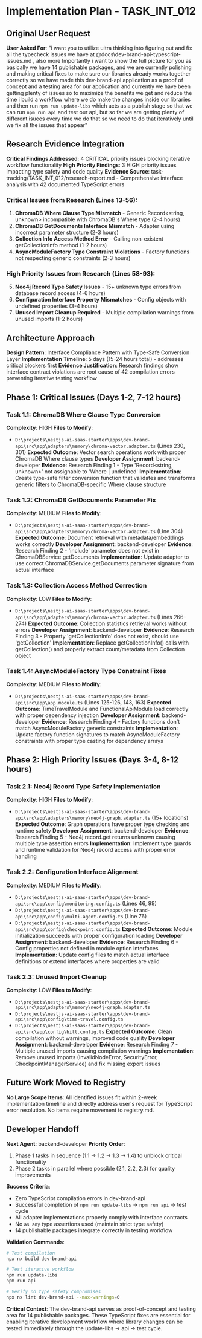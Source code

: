 # Implementation Plan - TASK_INT_012

## Original User Request

**User Asked For**: "i want you to utilize ultra thinking into figuring out and fix all the typecheck issues we have at @docs\dev-brand-api-typescript-issues.md , also more Importantly i want to show the full picture for you as basically we have 14 publishable packages, and we are currently polishing and making critical fixes to make sure our libraries already works together correctly so we have made this dev-brand-api application as a proof of concept and a testing area for our application and currently we have been getting plenty of issues so to maximize the benefits we get and reduce the time i build a workflow where we do make the changes inside our libraries and then run `npm run update-libs` which acts as a publish stage so that we can run `npm run api` and test our api, but so far we are getting plenty of different isuees every time we do that so we need to do that iteratively until we fix all the issues that appear"

## Research Evidence Integration

**Critical Findings Addressed**: 4 CRITICAL priority issues blocking iterative workflow functionality
**High Priority Findings**: 3 HIGH priority issues impacting type safety and code quality
**Evidence Source**: task-tracking/TASK_INT_012/research-report.md - Comprehensive interface analysis with 42 documented TypeScript errors

### Critical Issues from Research (Lines 13-56):
1. **ChromaDB Where Clause Type Mismatch** - Generic Record<string, unknown> incompatible with ChromaDB's Where type (2-4 hours)
2. **ChromaDB GetDocuments Interface Mismatch** - Adapter using incorrect parameter structure (2-3 hours)
3. **Collection Info Access Method Error** - Calling non-existent getCollectionInfo method (1-2 hours)
4. **AsyncModuleFactory Type Constraint Violations** - Factory functions not respecting generic constraints (2-3 hours)

### High Priority Issues from Research (Lines 58-93):
5. **Neo4j Record Type Safety Issues** - 15+ unknown type errors from database record access (4-6 hours)
6. **Configuration Interface Property Mismatches** - Config objects with undefined properties (3-4 hours)
7. **Unused Import Cleanup Required** - Multiple compilation warnings from unused imports (1-2 hours)

## Architecture Approach

**Design Pattern**: Interface Compliance Pattern with Type-Safe Conversion Layer
**Implementation Timeline**: 5 days (15-24 hours total) - addresses critical blockers first
**Evidence Justification**: Research findings show interface contract violations are root cause of 42 compilation errors preventing iterative testing workflow

## Phase 1: Critical Issues (Days 1-2, 7-12 hours)

### Task 1.1: ChromaDB Where Clause Type Conversion

**Complexity**: HIGH
**Files to Modify**: 
- `D:\projects\nestjs-ai-saas-starter\apps\dev-brand-api\src\app\adapters\memory\chroma-vector.adapter.ts` (Lines 230, 301)
**Expected Outcome**: Vector search operations work with proper ChromaDB Where clause types
**Developer Assignment**: backend-developer
**Evidence**: Research Finding 1 - Type 'Record<string, unknown>' not assignable to 'Where | undefined'
**Implementation**: Create type-safe filter conversion function that validates and transforms generic filters to ChromaDB-specific Where clause structure

### Task 1.2: ChromaDB GetDocuments Parameter Fix

**Complexity**: MEDIUM
**Files to Modify**: 
- `D:\projects\nestjs-ai-saas-starter\apps\dev-brand-api\src\app\adapters\memory\chroma-vector.adapter.ts` (Line 304)
**Expected Outcome**: Document retrieval with metadata/embeddings works correctly
**Developer Assignment**: backend-developer
**Evidence**: Research Finding 2 - 'include' parameter does not exist in ChromaDBService.getDocuments
**Implementation**: Update adapter to use correct ChromaDBService.getDocuments parameter signature from actual interface

### Task 1.3: Collection Access Method Correction

**Complexity**: LOW
**Files to Modify**: 
- `D:\projects\nestjs-ai-saas-starter\apps\dev-brand-api\src\app\adapters\memory\chroma-vector.adapter.ts` (Lines 266-274)
**Expected Outcome**: Collection statistics retrieval works without errors
**Developer Assignment**: backend-developer
**Evidence**: Research Finding 3 - Property 'getCollectionInfo' does not exist, should use 'getCollection'
**Implementation**: Replace getCollectionInfo() calls with getCollection() and properly extract count/metadata from Collection object

### Task 1.4: AsyncModuleFactory Type Constraint Fixes

**Complexity**: MEDIUM
**Files to Modify**: 
- `D:\projects\nestjs-ai-saas-starter\apps\dev-brand-api\src\app\app.module.ts` (Lines 125-126, 143, 163)
**Expected Outcome**: TimeTravelModule and FunctionalApiModule load correctly with proper dependency injection
**Developer Assignment**: backend-developer
**Evidence**: Research Finding 4 - Factory functions don't match AsyncModuleFactory<T> generic constraints
**Implementation**: Update factory function signatures to match AsyncModuleFactory constraints with proper type casting for dependency arrays

## Phase 2: High Priority Issues (Days 3-4, 8-12 hours)

### Task 2.1: Neo4j Record Type Safety Implementation

**Complexity**: HIGH
**Files to Modify**: 
- `D:\projects\nestjs-ai-saas-starter\apps\dev-brand-api\src\app\adapters\memory\neo4j-graph.adapter.ts` (15+ locations)
**Expected Outcome**: Graph operations have proper type checking and runtime safety
**Developer Assignment**: backend-developer
**Evidence**: Research Finding 5 - Neo4j record.get returns unknown causing multiple type assertion errors
**Implementation**: Implement type guards and runtime validation for Neo4j record access with proper error handling

### Task 2.2: Configuration Interface Alignment

**Complexity**: MEDIUM
**Files to Modify**: 
- `D:\projects\nestjs-ai-saas-starter\apps\dev-brand-api\src\app\config\monitoring.config.ts` (Lines 46, 99)
- `D:\projects\nestjs-ai-saas-starter\apps\dev-brand-api\src\app\config\multi-agent.config.ts` (Line 76)
- `D:\projects\nestjs-ai-saas-starter\apps\dev-brand-api\src\app\config\checkpoint.config.ts`
**Expected Outcome**: Module initialization succeeds with proper configuration loading
**Developer Assignment**: backend-developer
**Evidence**: Research Finding 6 - Config properties not defined in module option interfaces
**Implementation**: Update config files to match actual interface definitions or extend interfaces where properties are valid

### Task 2.3: Unused Import Cleanup

**Complexity**: LOW
**Files to Modify**: 
- `D:\projects\nestjs-ai-saas-starter\apps\dev-brand-api\src\app\adapters\memory\neo4j-graph.adapter.ts`
- `D:\projects\nestjs-ai-saas-starter\apps\dev-brand-api\src\app\config\time-travel.config.ts`
- `D:\projects\nestjs-ai-saas-starter\apps\dev-brand-api\src\app\config\hitl.config.ts`
**Expected Outcome**: Clean compilation without warnings, improved code quality
**Developer Assignment**: backend-developer
**Evidence**: Research Finding 7 - Multiple unused imports causing compilation warnings
**Implementation**: Remove unused imports (InvalidNodeError, SecurityError, CheckpointManagerService) and fix missing export issues

## Future Work Moved to Registry

**No Large Scope Items**: All identified issues fit within 2-week implementation timeline and directly address user's request for TypeScript error resolution. No items require movement to registry.md.

## Developer Handoff

**Next Agent**: backend-developer
**Priority Order**: 
1. Phase 1 tasks in sequence (1.1 → 1.2 → 1.3 → 1.4) to unblock critical functionality
2. Phase 2 tasks in parallel where possible (2.1, 2.2, 2.3) for quality improvements

**Success Criteria**: 
- Zero TypeScript compilation errors in dev-brand-api
- Successful completion of `npm run update-libs` → `npm run api` → test cycle
- All adapter implementations properly comply with interface contracts
- No `as any` type assertions used (maintain strict type safety)
- 14 publishable packages integrate correctly in testing workflow

**Validation Commands**:
```bash
# Test compilation
npx nx build dev-brand-api

# Test iterative workflow  
npm run update-libs
npm run api

# Verify no type safety compromises
npx nx lint dev-brand-api --max-warnings=0
```

**Critical Context**: The dev-brand-api serves as proof-of-concept and testing area for 14 publishable packages. These TypeScript fixes are essential for enabling iterative development workflow where library changes can be tested immediately through the update-libs → api → test cycle.